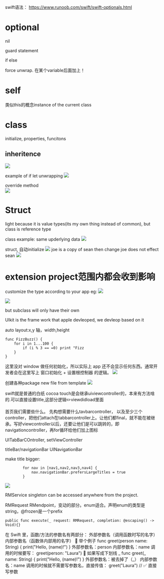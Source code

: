 swift语法： https://www.runoob.com/swift/swift-optionals.html
# optional
nil

guard statement

if else

force unwrap. 在某个variable后面加上！

# self
类似this的概念instance of the current class

# class
initialize, properties, funcitons
## inheritence
![](media/17564191008290/17564198770890.jpg)

example of if let unwrapping
![](media/17564191008290/17564199665489.jpg)

override method\
![](media/17564191008290/17564203346291.jpg)


# Struct
light 
because it is value types(its my own thing instead of common), but class is reference type

class example: same upderlying data
![](media/17564191008290/17564204779636.jpg)

struct, 自动initialize
![](media/17564191008290/17564205361807.jpg)
joe is a copy of sean then change joe does not effect sean
![](media/17564191008290/17564205979796.jpg)



# extension project范围内都会收到影响
customize the type according to your app
eg:
![](media/17564191008290/17564207262350.jpg)


![](media/17564191008290/17564490072877.jpg)

but subclass will only have their own



UIkit is the frame work that apple devleoped, we devleop based on it


auto layout:x,y 轴，width,height

```
func FizzBuzz() {
    for i in 1...100 {
        if (i % 3 == =0) print "Fizz
    }
}
```




这里没对 window 做任何初始化，所以实际上 app 还不会显示任何东西。通常开发者会在这里写上 窗口初始化 + 设置根控制器 的逻辑。
![](media/17564191008290/17565087240333.jpg)

创建各种package
new file from template
![](media/17564191008290/17565862081923.jpg)

swift就是普通的白纸
cocoa touch是会继承uiviewcontroller的，本来有方法啥的.可以直接设置title,这部分逻辑✏️viewdidload里面


首页我们需要些什么。
先构想需要什么tavbarcontroller，
以及至少三个controller，把他们attach在tabbarcontroller上。让他们都final，就不能在被继承。写好viewcontroller以后，还要让他们是可以跳转的，即navigationcontroller，再for循环给他们加上图标


UITabBarCOntroller,
setViewController

titleBar/navigationBar
UINavigationBar

make title bigger:
```
        for nav in [nav1,nav2,nav3,nav4] {
            nav.navigationBar.prefersLargeTitles = true
        }
```

![](media/17564191008290/17565915601398.jpg)



RMService
singleton can be accessed anywhere from the project.

RMRequest
RMendpoint，变动的部分。enum适合。声明enum的类型是string，@frozen是一个prefix

`public func execute(_ request: RMRequest, completion: @escaping() -> Void){}`

在 Swift 里，函数/方法的参数名有两部分：
外部参数名（调用函数时写的名字）
内部参数名（函数体内部用的名字）
📌 举个例子
func greet(person name: String) {
    print("Hello, \(name)!")
}
外部参数名：person
内部参数名：name
调用的时候要写：
greet(person: "Laura")
📌 如果写成下划线 _
func greet(_ name: String) {
    print("Hello, \(name)!")
}
外部参数名：被去掉了（_）
内部参数名：name
调用的时候就不需要写参数名，直接传值：
greet("Laura")   // ✅ 直接写参数
